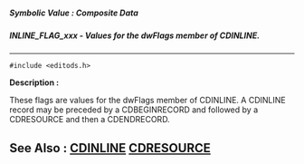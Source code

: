##### Symbolic Value : Composite Data
##### INLINE_FLAG_xxx - Values for the dwFlags member of CDINLINE. 
---
```
#include <editods.h>
```
**Description :**

These flags are values for the dwFlags member of CDINLINE.  A CDINLINE record 
may be preceded by a CDBEGINRECORD and followed by a CDRESOURCE and then a 
CDENDRECORD.  

**See Also :**
[CDINLINE](/reference/Data/CDINLINE)
[CDRESOURCE](/reference/Data/CDRESOURCE)
---
